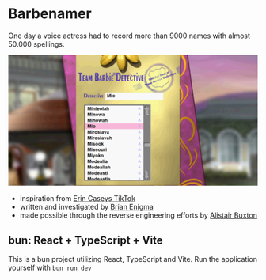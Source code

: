 # Barbenamer

One day a voice actress had to record more than 9000 names with almost 50.000
spellings.

![image of the app](/public/preview.png)

- inspiration from [Erin Caseys TikTok][1]
- written and investigated by [Brian Enigma][2]
- made possible through the reverse engineering efforts by [Alistair Buxton][3]

[1]: https://www.tiktok.com/@erincaseygamers/video/7395967344037727531?_t=8oNOd1NaoYt&_r=1
[2]: https://netninja.com/2024/08/01/the-mystery-of-detective-barbies-audio/
[3]: https://github.com/ali1234

## bun: React + TypeScript + Vite

This is a bun project utilizing React, TypeScript and Vite.
Run the application yourself with `bun run dev`
